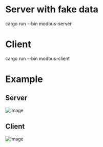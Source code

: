 # Server with fake data

cargo run --bin modbus-server


# Client

cargo run --bin modbus-client


# Example

## Server

![image](https://github.com/user-attachments/assets/ac3f4728-2a70-41fd-9d45-b073de0e7ee0)



## Client

![image](https://github.com/user-attachments/assets/3b610cef-84f7-407e-9a51-0d364188d837)

